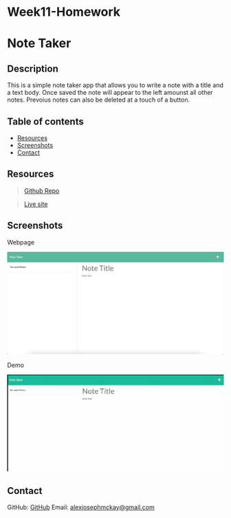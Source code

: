 # Week11-Homework

# Note Taker

## Description 

This is a simple note taker app that allows you to write a note with a title and a text body. Once saved the note will appear to the left amounst all other notes. Prevoius notes can also be deleted at a touch of a button.

## Table of contents 

- [Resources](#resources) 
- [Screenshots](#screenshots) 
- [Contact](#contact)
  
## Resources

> [Github Repo](https://github.com/mckayjalex/note-taker)

> [Live site]()

## Screenshots 

Webpage

![Webpage](images/note-taker-webpage.png)

Demo

![Demo](images/demo-action.gif)

## Contact

GitHub: [GitHub](https://github.com/mckayjalex) Email: [alexjosephmckay@gmail.com](alexjosephmckay@gmail.com)